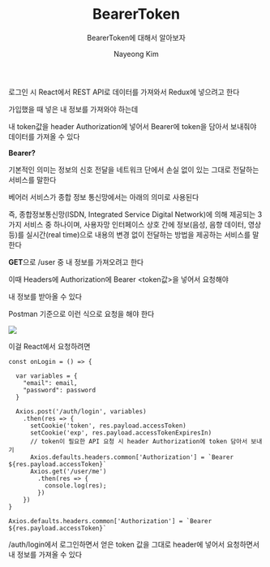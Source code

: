 ﻿---
layout: post
title: BearerToken
subtitle : BearerToken에 대해서 알아보자
tags: [front-end]
author: Nayeong Kim
comments : False
---



로그인 시 React에서 REST API로 데이터를 가져와서 Redux에 넣으려고 한다

가입했을 때 넣은 내 정보를 가져와야 하는데

내 token값을 header Authorization에 넣어서 Bearer에 token을 담아서  보내줘야 데이터를 가져올 수 있다

**Bearer?**

기본적인 의미는 정보의 신호 전달을 네트워크 단에서 손실 없이 있는 그대로 전달하는 서비스를 말한다

베어러 서비스가 종합 정보 통신망에서는 아래의 의미로 사용된다

즉, 종합정보통신망(ISDN, Integrated Service Digital Network)에 의해 제공되는 3가지 서비스 중 하나이며, 사용자망 인터페이스 상호 간에 정보(음성, 음향 데이터, 영상 등)를 실시간(real time)으로 내용의 변경 없이 전달하는 방법을 제공하는 서비스를 말한다

**GET**으로 /user 중 내 정보를 가져오려고 한다

이때 Headers에 Authorization에 Bearer <token값>을 넣어서 요청해야

내 정보를 받아올 수 있다

Postman 기준으로 이런 식으로 요청을 해야 한다

![](https://k.kakaocdn.net/dn/2ZNCA/btq5qpnIpIL/qoYnzb1jrtLG2zj2oYQRc1/img.png)

이걸 React에서 요청하려면

```
const onLogin = () => {

  var variables = {
    "email": email,
    "password": password
  }

  Axios.post('/auth/login', variables)
    .then(res => {
      setCookie('token', res.payload.accessToken)
      setCookie('exp', res.payload.accessTokenExpiresIn)
      // token이 필요한 API 요청 시 header Authorization에 token 담아서 보내기
      Axios.defaults.headers.common['Authorization'] = `Bearer ${res.payload.accessToken}`
      Axios.get('/user/me')
        .then(res => {
          console.log(res);	
        })
    })
}
```

```
Axios.defaults.headers.common['Authorization'] = `Bearer ${res.payload.accessToken}`

```

/auth/login에서 로그인하면서 얻은 token 값을 그대로 header에 넣어서 요청하면서 내 정보를 가져올 수 있다
